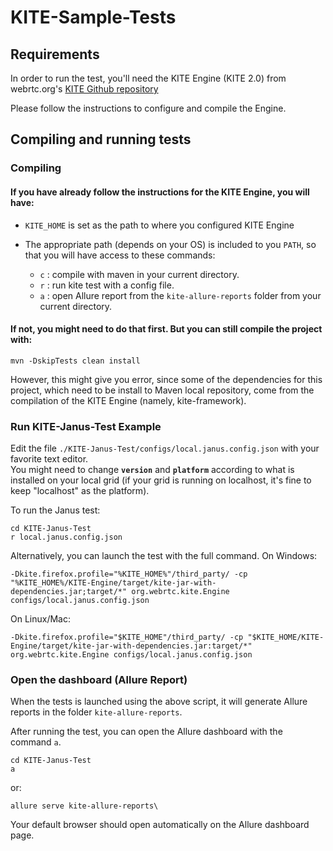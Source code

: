 # KITE-Sample-Tests

## Requirements
In order to run the test, you'll need the KITE Engine (KITE 2.0) from webrtc.org's [KITE Github repository](https://github.com/webrtc/KITE/tree/kite-2.0)

Please follow the instructions to configure and compile the Engine.

## Compiling and running tests


### Compiling

#### If you have already follow the instructions for the KITE Engine, you will have:

* `KITE_HOME` is set as the path to where you configured KITE Engine
* The appropriate path (depends on your OS) is included to you `PATH`, so that you will have access to these commands:

	* `c` : compile with maven in your current directory.
	* `r` : run kite test with a config file.
	* `a` : open Allure report from the `kite-allure-reports` folder from your current directory.
	

#### If not, you might need to do that first. But you can still compile the project with:

```
mvn -DskipTests clean install
```

However, this might give you error, since some of the dependencies for this project, which need to be install to Maven local
repository, come from the compilation of the KITE Engine (namely, kite-framework).

### Run KITE-Janus-Test Example

Edit the file `./KITE-Janus-Test/configs/local.janus.config.json` with your favorite text editor.  
You might need to change __`version`__ and __`platform`__ according to what is installed on your local grid (if your grid is running on localhost, it's fine to keep "localhost" as the platform).


To run the Janus test:
```
cd KITE-Janus-Test
r local.janus.config.json
```

Alternatively, you can launch the test with the full command.
On Windows:  
```
-Dkite.firefox.profile="%KITE_HOME%"/third_party/ -cp "%KITE_HOME%/KITE-Engine/target/kite-jar-with-dependencies.jar;target/*" org.webrtc.kite.Engine configs/local.janus.config.json
```
On Linux/Mac:  
```
-Dkite.firefox.profile="$KITE_HOME"/third_party/ -cp "$KITE_HOME/KITE-Engine/target/kite-jar-with-dependencies.jar:target/*" org.webrtc.kite.Engine configs/local.janus.config.json
```

### Open the dashboard (Allure Report)

When the tests is launched using the above script, it will generate Allure reports in the folder `kite-allure-reports`.

After running the test, you can open the Allure dashboard with the command `a`.
```
cd KITE-Janus-Test
a
```

or:
```
allure serve kite-allure-reports\
```

Your default browser should open automatically on the Allure dashboard page.
